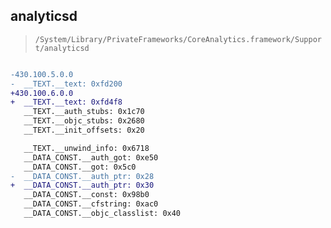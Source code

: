 ## analyticsd

> `/System/Library/PrivateFrameworks/CoreAnalytics.framework/Support/analyticsd`

```diff

-430.100.5.0.0
-  __TEXT.__text: 0xfd200
+430.100.6.0.0
+  __TEXT.__text: 0xfd4f8
   __TEXT.__auth_stubs: 0x1c70
   __TEXT.__objc_stubs: 0x2680
   __TEXT.__init_offsets: 0x20

   __TEXT.__unwind_info: 0x6718
   __DATA_CONST.__auth_got: 0xe50
   __DATA_CONST.__got: 0x5c0
-  __DATA_CONST.__auth_ptr: 0x28
+  __DATA_CONST.__auth_ptr: 0x30
   __DATA_CONST.__const: 0x98b0
   __DATA_CONST.__cfstring: 0xac0
   __DATA_CONST.__objc_classlist: 0x40

```

